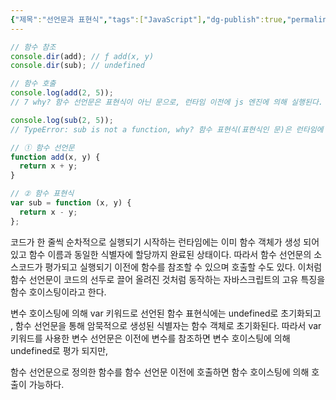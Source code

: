 ```yaml
---
{"제목":"선언문과 표현식","tags":["JavaScript"],"dg-publish":true,"permalink":"/공부/JavaScript/선언문과 표현식/","dgPassFrontmatter":true,"created":"2025-03-21T23:30:41.171+09:00","updated":"2025-04-11T22:04:57.469+09:00"}
---
```


```js
// 함수 참조
console.dir(add); // ƒ add(x, y)
console.dir(sub); // undefined

// 함수 호출
console.log(add(2, 5));
// 7 why? 함수 선언문은 표현식이 아닌 문으로, 런타임 이전에 js 엔진에 의해 실행된다.

console.log(sub(2, 5));
// TypeError: sub is not a function, why? 함수 표현식(표현식인 문)은 런타임에 값을 할당하기 때문에 sub는 현재 undefined로만 초기화된 상태이다.

// ① 함수 선언문
function add(x, y) {
  return x + y;
}

// ② 함수 표현식
var sub = function (x, y) {
  return x - y;
};
```


코드가 한 줄씩 순차적으로 실행되기 시작하는 런타임에는 이미 함수 객체가 생성 되어있고 함수 이름과 동일한 식별자에 할당까지 완료된 상태이다. 따라서 함수 선언문의 소스코드가 평가되고 실행되기 이전에 함수를 참조할 수 있으며 호출할 수도 있다. 이처럼 함수 선언문이 코드의 선두로 끌어 올려진 것처럼 동작하는 자바스크립트의 고유 특징을 함수 호이스팅이라고 한다.

변수 호이스팅에 의해 var 키워드로 선언된 함수 표현식에는 undefined로 초기화되고 , 함수 선언문을 통해 암묵적으로 생성된 식별자는 함수 객체로 초기화된다. 따라서 var키워드를 사용한 변수 선언문은 이전에 변수를 참조하면 변수 호이스팅에 의해 undefined로 평가 되지만,

함수 선언문으로 정의한 함수를 함수 선언문 이전에 호출하면 함수 호이스팅에 의해 호출이 가능하다.


